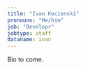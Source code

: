 ```yaml
---
title: "Ivan Kocienski"
pronouns: "He/him"
job: "Developr"
jobtype: staff
dataname: ivan
---
```


Bio to come.
